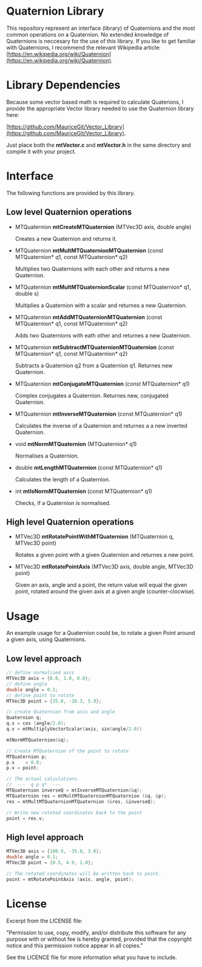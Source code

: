 # Quaternion Library

This repository represent an interface (library) of Quaternions and the most common operations on a Quaternion.
No extended knowledge of Quaternions is neccesary for the use of this library. If you like to get familiar with Quaternions,
I recommend the relevant Wikipedia article: [https://en.wikipedia.org/wiki/Quaternion](https://en.wikipedia.org/wiki/Quaternion).

# Library Dependencies

Because some vector based math is required to calculate Quaterions, I provide the appropriate Vector library needed to use the Quaternion library here:

[https://github.com/MauriceGit/Vector_Library](https://github.com/MauriceGit/Vector_Library).

Just place both the **mtVector.c** and **mtVector.h** in the same directory and compile it with your project.

# Interface

The following functions are provided by this library.

## Low level Quaternion operations

* MTQuaternion **mtCreateMTQuaternion** (MTVec3D axis, double angle)

    Creates a new Quaternion and returns it.

* MTQuaternion **mtMultMTQuaternionMTQuaternion** (const MTQuaternion* q1, const MTQuaternion* q2)

    Multiplies two Quaternions with each other and returns a new Quaternion.

* MTQuaternion **mtMultMTQuaternionScalar** (const MTQuaternion* q1, double s)

    Multiplies a Quaternion with a scalar and returnes a new Quaternion.

* MTQuaternion **mtAddMTQuaternionMTQuaternion** (const MTQuaternion* q1, const MTQuaternion* q2)

    Adds two Quaternions with eath other and returnes a new Quaternion.

* MTQuaternion **mtSubtractMTQuaternionMTQuaternion** (const MTQuaternion* q1, const MTQuaternion* q2)

    Subtracts a Quaternion q2 from a Quaternion q1. Returnes new Quaternion.

* MTQuaternion **mtConjugateMTQuaternion** (const MTQuaternion* q1)

    Complex conjugates a Quaternion. Returnes new, conjugated Quaternion.

* MTQuaternion **mtInverseMTQuaternion** (const MTQuaternion* q1)

    Calculates the inverse of a Quaternion and returnes a a new inverted Quaternion.

* void **mtNormMTQuaternion** (MTQuaternion* q1)

    Normalises a Quaternion.

* double **mtLengthMTQuaternion** (const MTQuaternion* q1)

    Calculates the length of a Quaternion.

* int **mtIsNormMTQuaternion** (const MTQuaternion* q1)

    Checks, if a Quaternion is normalised.

## High level Quaternion operations

* MTVec3D **mtRotatePointWithMTQuaternion** (MTQuaternion q, MTVec3D point)

    Rotates a given point with a given Quaternion and returnes a new point.

* MTVec3D **mtRotatePointAxis** (MTVec3D axis, double angle, MTVec3D point)

    Given an axis, angle and a point, the return value will equal the given point, rotated around the given axis at a given angle (counter-clocwise).

# Usage

An example usage for a Quaternion could be, to rotate a given Point around a given axis, using Quaternions.

## Low level approach

```c
// define normalised axis
MTVec3D axis = {0.0, 1.0, 0.0};
// define angle
double angle = 0.1;
// define point to rotate
MTVec3D point = {35.0, -28.3, 5.9};

// create Quaternion from axis and angle
Quaternion q;
q.s = cos (angle/2.0);
q.v = mtMultiplyVectorScalar(axis, sin(angle/2.0))

mtNormMTQuaternion(&q);

// Create MTQuaternion of the point to rotate
MTQuaternion p;
p.s    = 0.0;
p.v = point;

// The actual calculations.
//  ---  q p q*  ---
MTQuaternion inverseQ = mtInverseMTQuaternion(&q);
MTQuaternion res = mtMultMTQuaternionMTQuaternion (&q, &p);
res = mtMultMTQuaternionMTQuaternion (&res, &inverseQ);

// Write new rotated coordinates back to the point
point = res.v;

```

## High level approach

```c
MTVec3D axis = {100.9, -35.0, 3.0};
double angle = 0.1;
MTVec3D point = {0.5, 4.9, 1.0};

// The rotated coordinates will be written back to point.
point = mtRotatePointAxis (axis, angle, point);
```

# License

Excerpt from the LICENSE file:

"Permission to use, copy, modify, and/or distribute this software for any
purpose with or without fee is hereby granted, provided that the
copyright notice and this permission notice appear in all copies."

See the LICENCE file for more information what you have to include.
